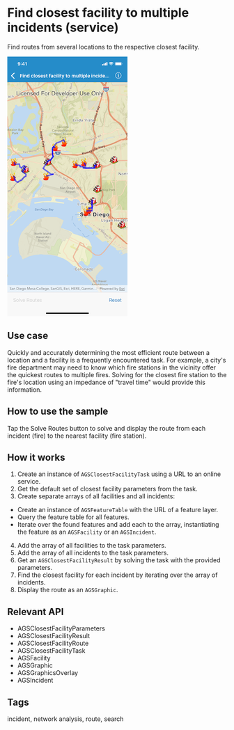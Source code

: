 # Find closest facility to multiple incidents (service)

Find routes from several locations to the respective closest facility.

![Screenshot of Find Closest Facility to Multiple Incidents Service sample](find-closest-facility-service.png)

## Use case

Quickly and accurately determining the most efficient route between a location and a facility is a frequently encountered task. For example, a city's fire department may need to know which fire stations in the vicinity offer the quickest routes to multiple fires. Solving for the closest fire station to the fire's location using an impedance of "travel time" would provide this information.

## How to use the sample

Tap the Solve Routes button to solve and display the route from each incident (fire) to the nearest facility (fire station).

## How it works

1. Create an instance of `AGSClosestFacilityTask` using a URL to an online service.
2. Get the default set of closest facility parameters from the task.
3. Create separate arrays of all facilities and all incidents:
  * Create an instance of `AGSFeatureTable` with the URL of a feature layer.
  * Query the feature table for all features.
  * Iterate over the found features and add each to the array, instantiating the feature as an `AGSFacility` or an `AGSIncident`.
4. Add the array of all facilities to the task parameters.
5. Add the array of all incidents to the task parameters.
6. Get an `AGSClosestFacilityResult` by solving the task with the provided parameters.
7. Find the closest facility for each incident by iterating over the array of incidents.
8. Display the route as an `AGSGraphic`.

## Relevant API

*   AGSClosestFacilityParameters
*   AGSClosestFacilityResult
*   AGSClosestFacilityRoute
*   AGSClosestFacilityTask
*   AGSFacility
*   AGSGraphic
*   AGSGraphicsOverlay
*   AGSIncident

## Tags

incident, network analysis, route, search
